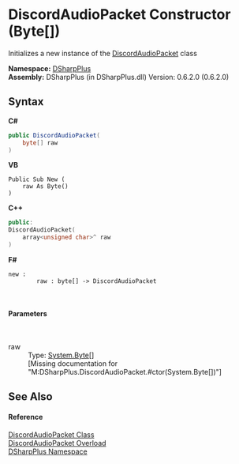 # DiscordAudioPacket Constructor (Byte[])
 

Initializes a new instance of the <a href="8061c5bb-1836-275b-f75b-210cabaf81e7">DiscordAudioPacket</a> class

**Namespace:**&nbsp;<a href="503971eb-de5e-a570-9922-de9500a9b1cc">DSharpPlus</a><br />**Assembly:**&nbsp;DSharpPlus (in DSharpPlus.dll) Version: 0.6.2.0 (0.6.2.0)

## Syntax

**C#**<br />
``` C#
public DiscordAudioPacket(
	byte[] raw
)
```

**VB**<br />
``` VB
Public Sub New ( 
	raw As Byte()
)
```

**C++**<br />
``` C++
public:
DiscordAudioPacket(
	array<unsigned char>^ raw
)
```

**F#**<br />
``` F#
new : 
        raw : byte[] -> DiscordAudioPacket
```

<br />

#### Parameters
&nbsp;<dl><dt>raw</dt><dd>Type: <a href="http://msdn2.microsoft.com/en-us/library/yyb1w04y" target="_blank">System.Byte</a>[]<br />\[Missing <param name="raw"/> documentation for "M:DSharpPlus.DiscordAudioPacket.#ctor(System.Byte[])"\]</dd></dl>

## See Also


#### Reference
<a href="8061c5bb-1836-275b-f75b-210cabaf81e7">DiscordAudioPacket Class</a><br /><a href="54721e64-8995-3b3b-e976-675f3f35a05c">DiscordAudioPacket Overload</a><br /><a href="503971eb-de5e-a570-9922-de9500a9b1cc">DSharpPlus Namespace</a><br />